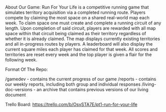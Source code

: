 About Our Game: Run For Your Life is a competitive running game that simulates territory acquisition via a completed running route. Players compete by claiming the most space on a shared real-world map each week. To claim space one must create and complete a running circuit of any length. Upon completion of said circuit, players are rewarded with all map space within that circuit being claimed as their territory regardless of whether it is already claimed. The map displays currently existing territories and all in-progress routes by players. A leaderboard will also display the current square miles each player has claimed for that week. All scores and territories are reset every week and the top player is given a flair for the following week.

Format Of The Repo:

/gamedev - contains the current progress of our game
/reports - contains our weekly reports, including both group and individual responses 
/living-doc-versions - an archive that contains previous versions of our living document

Trello Board: https://trello.com/b/OsvSTA7E/pt1-run-for-your-life
